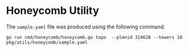 # Honeycomb Utility

The `sample.yaml` file was produced using the following command:

```
go run cmd/honeycomb/honeycomb.go topo  --plmnid 314628 --towers 10 pkg/utils/honeycomb/sample.yaml
```